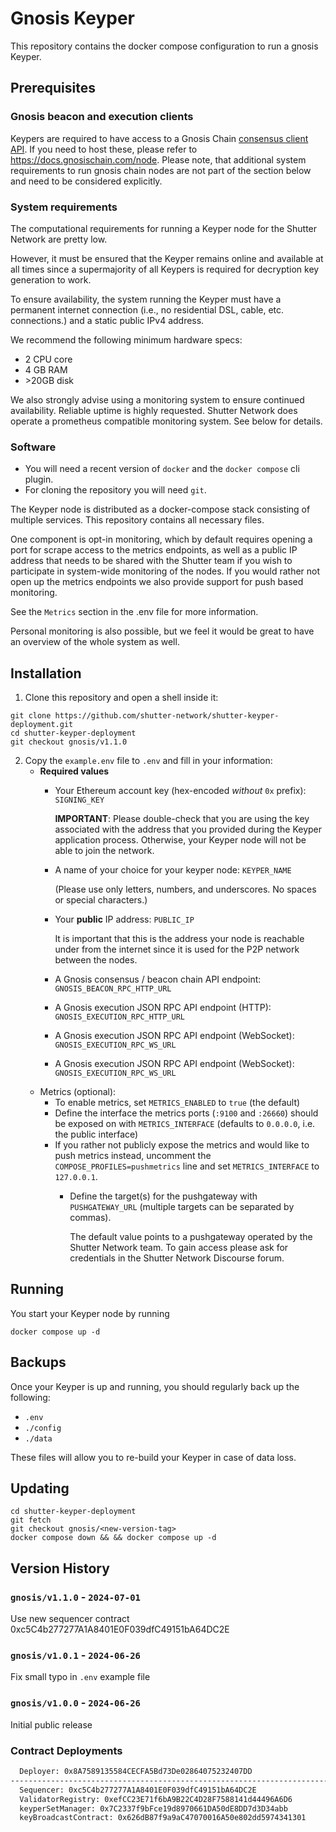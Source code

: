 # Gnosis Keyper

This repository contains the docker compose configuration to run a gnosis Keyper.

## Prerequisites

### Gnosis beacon and execution clients

Keypers are required to have access to a Gnosis Chain [consensus client API](https://ethereum.github.io/beacon-APIs/).
If you need to host these, please refer to https://docs.gnosischain.com/node. Please note, that additional system requirements to run gnosis chain nodes
are not part of the section below and need to be considered explicitly.

### System requirements

The computational requirements for running a Keyper node for the Shutter Network are pretty low.

However, it must be ensured that the Keyper remains online and available at all times since a supermajority of all Keypers is required for decryption key generation to work.

To ensure availability, the system running the Keyper must have a permanent internet connection (i.e., no residential DSL, cable, etc. connections.) and a static public IPv4 address.

We recommend the following minimum hardware specs:

- 2 CPU core
- 4 GB RAM
- \>20GB disk

We also strongly advise using a monitoring system to ensure continued availability. Reliable uptime is highly requested.
Shutter Network does operate a prometheus compatible monitoring system. See below for details.

### Software

- You will need a recent version of `docker` and the `docker compose` cli plugin. 
- For cloning the repository you will need `git`.

The Keyper node is distributed as a docker-compose stack consisting of multiple services. This repository contains all necessary files.

One component is opt-in monitoring, which by default requires opening a port for scrape access to the metrics endpoints, 
as well as a public IP address that needs to be shared with the Shutter team if you wish to participate in system-wide 
monitoring of the nodes.
If you would rather not open up the metrics endpoints we also provide support for push based monitoring.

See the `Metrics` section in the .env file for more information.

Personal monitoring is also possible, but we feel it would be great to have an overview of the whole system as well.


## Installation

1. Clone this repository and open a shell inside it:

```shell
git clone https://github.com/shutter-network/shutter-keyper-deployment.git
cd shutter-keyper-deployment
git checkout gnosis/v1.1.0
```

2. Copy the `example.env` file to `.env` and fill in your information:
   - **Required values**
     - Your Ethereum account key (hex-encoded *without* `0x` prefix): `SIGNING_KEY`

       **IMPORTANT**: Please double-check that you are using the key associated with the address that you provided during the Keyper application process. Otherwise, your Keyper node will not be able to join the network.
     - A name of your choice for your keyper node: `KEYPER_NAME`

       (Please use only letters, numbers, and underscores. No spaces or special characters.)
     - Your **public** IP address: `PUBLIC_IP`

       It is important that this is the address your node is reachable under from the internet since it is used for the P2P network between the nodes.
     - A Gnosis consensus / beacon chain API endpoint: `GNOSIS_BEACON_RPC_HTTP_URL`
     - A Gnosis execution JSON RPC API endpoint (HTTP): `GNOSIS_EXECUTION_RPC_HTTP_URL`
     - A Gnosis execution JSON RPC API endpoint (WebSocket): `GNOSIS_EXECUTION_RPC_WS_URL`
     - A Gnosis execution JSON RPC API endpoint (WebSocket): `GNOSIS_EXECUTION_RPC_WS_URL`
   - Metrics (optional):
     - To enable metrics, set `METRICS_ENABLED` to `true` (the default)
     - Define the interface the metrics ports (`:9100` and `:26660`) should be exposed on with `METRICS_INTERFACE` (defaults to `0.0.0.0`, i.e. the public interface)
     - If you rather not publicly expose the metrics and would like to push metrics instead, uncomment the `COMPOSE_PROFILES=pushmetrics` line and set `METRICS_INTERFACE` to `127.0.0.1`.
       - Define the target(s) for the pushgateway with `PUSHGATEWAY_URL` (multiple targets can be separated by commas).
         
         The default value points to a pushgateway operated by the Shutter Network team. To gain access please ask for credentials in the Shutter Network Discourse forum.     

## Running

You start your Keyper node by running

```
docker compose up -d
```

## Backups

Once your Keyper is up and running, you should regularly back up the following:

- `.env`
- `./config`
- `./data`

These files will allow you to re-build your Keyper in case of data loss.

## Updating

```shell
cd shutter-keyper-deployment
git fetch
git checkout gnosis/<new-version-tag>
docker compose down && && docker compose up -d
```

## Version History

### `gnosis/v1.1.0` - `2024-07-01`
Use new sequencer contract 0xc5C4b277277A1A8401E0F039dfC49151bA64DC2E

### `gnosis/v1.0.1` - `2024-06-26`
Fix small typo in `.env` example file

### `gnosis/v1.0.0` - `2024-06-26`
Initial public release

### Contract Deployments
```txt
  Deployer: 0x8A7589135584CECFA5Bd73De02864075232407DD
-----------------------------------------------------------------------
  Sequencer: 0xc5C4b277277A1A8401E0F039dfC49151bA64DC2E
  ValidatorRegistry: 0xefCC23E71f6bA9B22C4D28F7588141d44496A6D6
  keyperSetManager: 0x7C2337f9bFce19d8970661DA50dE8DD7d3D34abb
  keyBroadcastContract: 0x626dB87f9a9aC47070016A50e802dd5974341301
```
